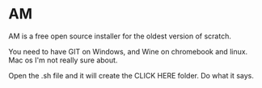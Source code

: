 # AM

AM is a free open source installer for the oldest version of scratch.

You need to have GIT on Windows, and Wine on chromebook and linux. Mac os I'm not really sure about.

Open the .sh file and it will create the CLICK HERE folder. Do what it says.
